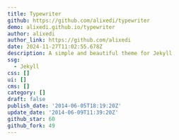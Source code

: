 ```yaml
---
title: Typewriter
github: https://github.com/alixedi/typewriter
demo: alixedi.github.io/typewriter
author: alixedi
author_link: https://github.com/alixedi
date: 2024-11-27T11:02:55.678Z
description: A simple and beautiful theme for Jekyll
ssg:
  - Jekyll
css: []
ui: []
cms: []
category: []
draft: false
publish_date: '2014-06-05T18:19:20Z'
update_date: '2014-06-09T11:39:20Z'
github_star: 60
github_fork: 49
---
```

